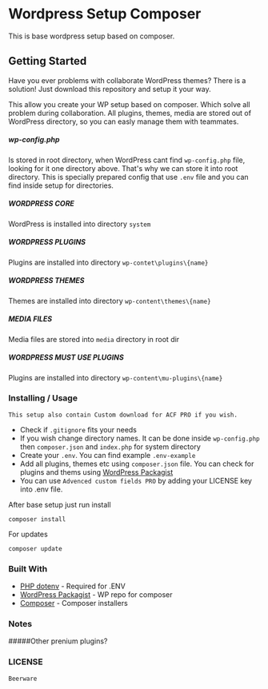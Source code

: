 # Wordpress Setup Composer

This is base wordpress setup based on composer.

## Getting Started 

Have you ever problems with collaborate WordPress themes? There is a solution! 
Just download this repository and setup it your way.

This allow you create your WP setup based on composer. Which solve all problem during collaboration.
All plugins, themes, media are stored out of WordPress directory, so you can easly manage them with teammates.

##### wp-config.php 
Is stored in root directory, when WordPress cant find `wp-config.php` file, looking for it one directory above. That's why we can store it into root directory.
This is specially prepared config that use `.env` file and you can find inside setup for directories.

##### WORDPRESS CORE

WordPress is installed into directory `system`

##### WORDPRESS PLUGINS 

Plugins are installed into directory `wp-contet\plugins\{name}`

##### WORDPRESS THEMES 

Themes are installed into directory `wp-content\themes\{name}`

##### MEDIA FILES 

Media files are stored into `media` directory in root dir

##### WORDPRESS MUST USE PLUGINS 

Plugins are installed into directory `wp-content\mu-plugins\{name}`

### Installing / Usage

```
This setup also contain Custom download for ACF PRO if you wish.
```

* Check if `.gitignore` fits your needs
* If you wish change directory names. It can be done inside `wp-config.php` then `composer.json` and `index.php` for system directory
* Create your `.env`.  You can find example `.env-example`
* Add all plugins, themes etc using `composer.json` file. You can check for plugins and thems using [WordPress Packagist](https://wpackagist.org/)
* You can use `Advenced custom fields PRO` by adding your LICENSE key into .env file.


After base setup just run install 
```
composer install
```
For updates
```
composer update
```

### Built With
* [PHP dotenv](https://github.com/vlucas/phpdotenv) - Required for .ENV
* [WordPress Packagist](https://wpackagist.org/) - WP repo for composer
* [Composer](https://github.com/composer/installers) - Composer installers

### Notes

#####Other prenium plugins?

### LICENSE
```
Beerware
```
